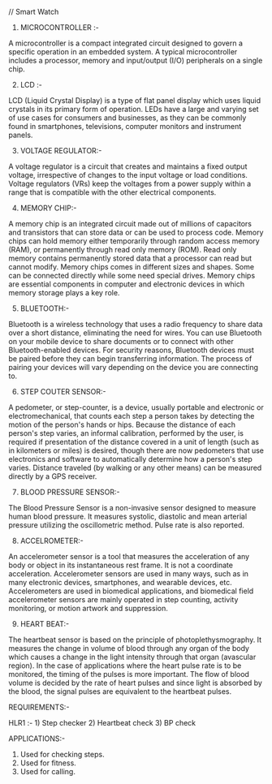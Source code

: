 // Smart Watch 


1) MICROCONTROLLER  :-

A microcontroller is a compact integrated circuit designed to govern a specific operation in an embedded system. A typical microcontroller includes a processor, memory and input/output (I/O) peripherals on a single chip.

2) LCD :-

LCD (Liquid Crystal Display) is a type of flat panel display which uses liquid crystals in its primary form of operation. LEDs have a large and varying set of use cases for consumers and businesses, as they can be commonly found in smartphones, televisions, computer monitors and instrument panels.

3)  VOLTAGE REGULATOR:-

A voltage regulator is a circuit that creates and maintains a fixed output voltage, irrespective of changes to the input voltage or load conditions. Voltage regulators (VRs) keep the voltages from a power supply within a range that is compatible with the other electrical components.

4)  MEMORY CHIP:-

A memory chip is an integrated circuit made out of millions of capacitors and transistors that can store data or can be used to process code. Memory chips can hold memory either temporarily through random access memory (RAM), or permanently through read only memory (ROM). Read only memory contains permanently stored data that a processor can read but cannot modify. Memory chips comes in different sizes and shapes. Some can be connected directly while some need special drives. Memory chips are essential components in computer and electronic devices in which memory storage plays a key role.


5) BLUETOOTH:-

Bluetooth is a wireless technology that uses a radio frequency to share data over a short distance, eliminating the need for wires. You can use Bluetooth on your mobile device to share documents or to connect with other Bluetooth-enabled devices. For security reasons, Bluetooth devices must be paired before they can begin transferring information. The process of pairing your devices will vary depending on the device you are connecting to.


6) STEP COUTER SENSOR:-

A pedometer, or step-counter, is a device, usually portable and electronic or electromechanical, that counts each step a person takes by detecting the motion of the person's hands or hips. Because the distance of each person's step varies, an informal calibration, performed by the user, is required if presentation of the distance covered in a unit of length (such as in kilometers or miles) is desired, though there are now pedometers that use electronics and software to automatically determine how a person's step varies. Distance traveled (by walking or any other means) can be measured directly by a GPS receiver.


7) BLOOD PRESSURE SENSOR:-

The Blood Pressure Sensor is a non-invasive sensor designed to measure human blood pressure. It measures systolic, diastolic and mean arterial pressure utilizing the oscillometric method. Pulse rate is also reported.

8) ACCELROMETER:-

An accelerometer sensor is a tool that measures the acceleration of any body or object in its instantaneous rest frame. It is not a coordinate acceleration. Accelerometer sensors are used in many ways, such as in many electronic devices, smartphones, and wearable devices, etc. Accelerometers are used in biomedical applications, and biomedical field accelerometer sensors are mainly operated in step counting, activity monitoring, or motion artwork and suppression.


9) HEART BEAT:-

The heartbeat sensor is based on the principle of photoplethysmography. It measures the change in volume of blood through any organ of the body which causes a change in the light intensity through that organ (avascular region). In the case of applications where the heart pulse rate is to be monitored, the timing of the pulses is more important. The flow of blood volume is decided by the rate of heart pulses and since light is absorbed by the blood, the signal pulses are equivalent to the heartbeat pulses.



REQUIREMENTS:-


HLR1 :-  1) Step checker
         2) Heartbeat check
         3) BP check



APPLICATIONS:-

1)  Used for checking steps.
2)  Used for fitness.
3)  Used for calling.